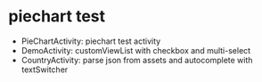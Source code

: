 # piechart test

- PieChartActivity: piechart test activity
- DemoActivity: customViewList with checkbox and multi-select
- CountryActivity: parse json from assets and autocomplete with textSwitcher